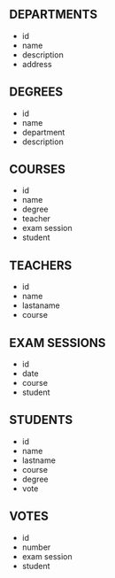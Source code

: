 <!-- Modellizzare la struttura di una tabella per memorizzare tutti i dati riguardanti una università:
- sono presenti diversi dipartimenti, ciascuno con i propri corsi di laurea;
- ogni corso di laurea è formato da diversi corsi;
- ogni corso può essere tenuto da diversi insegnanti e prevede più appelli d'esame;
- ogni studente è iscritto ad un corso di laurea;
- per ogni appello d'esame a cui lo studente ha partecipato, è necessario memorizzare il voto ottenuto, anche se non sufficiente -->


## DEPARTMENTS

- id
- name
- description
- address


## DEGREES

- id
- name
- department
- description


## COURSES

- id
- name
- degree
- teacher
- exam session
- student

## TEACHERS

- id
- name
- lastaname
- course

## EXAM SESSIONS

- id
- date
- course
- student

## STUDENTS

- id
- name
- lastname
- course
- degree
- vote

## VOTES

- id
- number
- exam session
- student